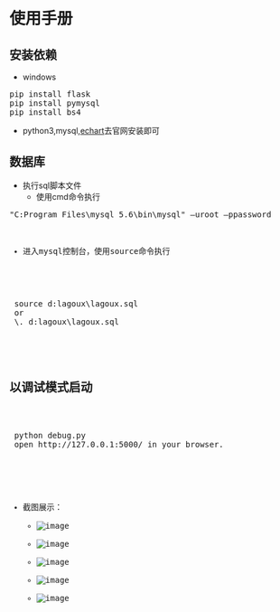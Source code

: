 # 使用手册
## 安装依赖
- windows
<pre>
pip install flask
pip install pymysql
pip install bs4
</pre>
- python3,mysql,[echart](http://echarts.baidu.com/download.html)去官网安装即可
## 数据库
- 执行sql脚本文件
  - 使用cmd命令执行
  
<pre>
"C:Program Files\mysql 5.6\bin\mysql" –uroot –ppassword <d:lagoux\lagoux.sql
</pre>

  - 进入mysql控制台，使用source命令执行
  
 <pre>
 source d:lagoux\lagoux.sql
 or
 \. d:lagoux\lagoux.sql
 </pre>
 
 ## 以调试模式启动
 
 <pre>
 python debug.py
 open http://127.0.0.1:5000/ in your browser.
 </pre>
 
- 截图展示：
  - ![image](https://raw.githubusercontent.com/Lknj/Temp/master/image.png)
  - ![image](https://raw.githubusercontent.com/Lknj/Temp/master/image%20(1).png)
  - ![image](https://raw.githubusercontent.com/Lknj/Temp/master/image%20(2).png)
  - ![image](https://raw.githubusercontent.com/Lknj/Temp/master/image%20(3).png)
  - ![image](https://raw.githubusercontent.com/Lknj/Temp/master/image%20(4).png)
  
